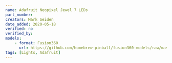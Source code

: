 ```yaml
---
name: Adafruit Neopixel Jewel 7 LEDs
part_number: 
creators: Mark Seiden
date_added: 2020-05-18
verified: no
verified_by:
models:
    - format: Fusion360
      url: https://github.com/homebrew-pinball/fusion360-models/raw/master/lights/NeoPixel%20Jewel%207%20LED.f3d
tags: [Lights, Adafruit]
---
```

